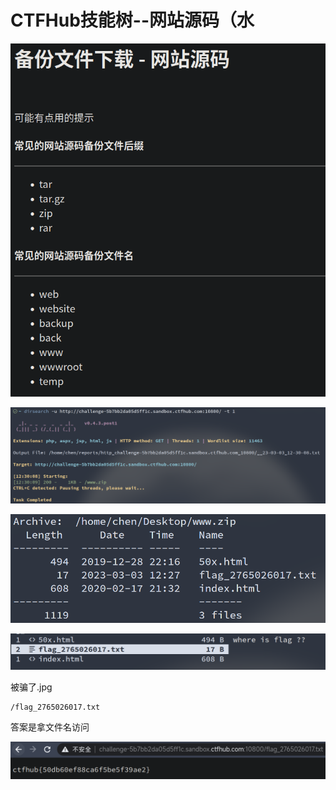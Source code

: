 # CTFHub技能树--网站源码（水
![](<./img/Pasted image 20230303122943.png>)

![](<./img/Pasted image 20230303123047.png>)

![](<./img/Pasted image 20230303123208.png>)

![](<./img/Pasted image 20230303123512.png>)

被骗了.jpg

```
/flag_2765026017.txt
```

答案是拿文件名访问

![](<./img/Pasted image 20230303123908.png>)
